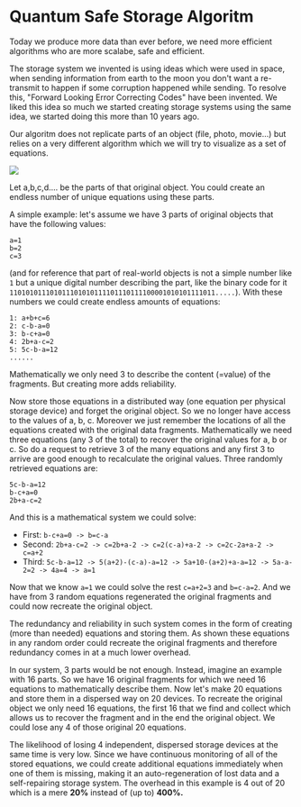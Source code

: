 # Quantum Safe Storage Algoritm

Today we produce more data than ever before, we need more efficient algorithms who are more scalabe, safe and efficient.

The storage system we invented is using ideas which were used in space, when sending information from earth to the moon you don't want a re-transmit to happen if some corruption happened while sending. To resolve this, "Forward Looking Error Correcting Codes" have been invented. We liked this idea so much we started creating storage systems using the same idea, we started doing this more than 10 years ago.

Our algoritm does not replicate parts of an object (file, photo, movie...) but relies on a very different algorithm which we will try to visualize as a set of equations.

![](threefold__dispersed_storage.png  )

Let a,b,c,d.... be the parts of that original object. You could create an endless number of unique equations using these parts.

A simple example: let's assume we have 3 parts of original objects that have the following values:

```
a=1
b=2
c=3
```

(and for reference that part of real-world objects is not a simple number like `1` but a unique digital number describing the part, like the binary code for it `110101011101011101010111101110111100001010101111011.....`). With these numbers we could create endless amounts of equations:

```
1: a+b+c=6
2: c-b-a=0
3: b-c+a=0
4: 2b+a-c=2
5: 5c-b-a=12
......
```

Mathematically we only need 3 to describe the content (=value) of the fragments. But creating more adds reliability.

Now store those equations in a distributed way (one equation per physical storage device) and forget the original object. So we no longer have access to the values of a, b, c. Moreover we just remember the locations of all the equations created with the original data fragments. Mathematically we need three equations (any 3 of the total) to recover the original values for a, b or c. So do a request to retrieve 3 of the many equations and any first 3 to arrive are good enough to recalculate the original values. Three randomly retrieved equations are:

```
5c-b-a=12
b-c+a=0
2b+a-c=2
```

And this is a mathematical system we could solve:

- First: `b-c+a=0 -> b=c-a`
- Second: `2b+a-c=2 -> c=2b+a-2 -> c=2(c-a)+a-2 -> c=2c-2a+a-2 -> c=a+2`
- Third: `5c-b-a=12 -> 5(a+2)-(c-a)-a=12 -> 5a+10-(a+2)+a-a=12 -> 5a-a-2=2 -> 4a=4 -> a=1`

Now that we know `a=1` we could solve the rest `c=a+2=3` and `b=c-a=2`. And we have from 3 random equations regenerated the original fragments and could now recreate the original object.

The redundancy and reliability in such system comes in the form of creating (more than needed) equations and storing them. As shown these equations in any random order could recreate the original fragments and therefore redundancy comes in at a much lower overhead.

In our system, 3 parts would be not enough. Instead, imagine an example with 16 parts. So we have 16 original fragments for which we need 16 equations to mathematically describe them. Now let's make 20 equations and store them in a dispersed way on 20 devices. To recreate the original object we only need 16 equations, the first 16 that we find and collect which allows us to recover the fragment and in the end the original object. We could lose any 4 of those original 20 equations.

The likelihood of losing 4 independent, dispersed storage devices at the same time is very low. Since we have continuous monitoring of all of the stored equations, we could create additional equations immediately when one of them is missing, making it an auto-regeneration of lost data and a self-repairing storage system. The overhead in this example is 4 out of 20 which is a mere **20%** instead of (up to) **400%.**
